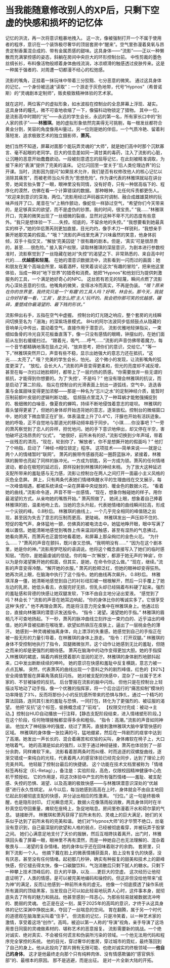 # 当我能随意修改别人的XP后，只剩下空虚的快感和损坏的记忆体

记忆的洪流，再一次将意识粗暴地拽入。
这一次，像被强制打开一个不属于使用者的程序，意识在一个装饰极尽奢华的顶层套房中“醒来”。空气里弥漫着臭氧与昂贵定制香薰混合成的、带有金属质感的甜味。这具身体——“流影”——正以一种懒散而充满掌控感的姿态，斜躺在房间中央巨大的环形控制台前。
中性剪裁的墨色丝绸长衫，布料像活物般顺着身体曲线流淌，冰凉顺滑的触感透过皮肤传来。这是一种属于强者的、对周遭一切都漫不经心的松弛感。

流影的嘴角，正挂着一抹玩味中带着三分狡黠、七分恶意的微笑。
通过这具身体的记忆，一个身份被迅速“读取”：一个游走于灰色地带，代号“Hypnos”（希普诺斯）的“灵魂剧本定制师”，贩卖极致精神体验的艺术家。

就在这时，两位客户的虚拟形象，如水波般在控制台的全息屏幕上浮现、凝实。
这具身体的瞳孔，微不可查地收缩了一下，像猫科动物锁定了猎物。
其中一位，是流影高中时期的“光”——永远的学生会长，永远的第一名，所有家长口中的“别人家的孩子”——**林雅琪**。她的虚拟形象依然完美得无可挑剔，每一根发丝都符合黄金分割，笑容的角度像用AI量过。另一位则是她的伴侣，一个气质冷艳、留着利落短发、追求极致艺术的独立摄影师，**萧芮**。

她们当然不知道，屏幕对面那个能玩弄灵魂的“大师”，就是她们高中时那个沉默寡言、毫不起眼的老同学。巨大的信息差如同一滴甘美的毒药，注入了流影的心脏，让沉睡的恶意开始蠢蠢欲动。一段被刻意遗忘的屈辱记忆，在此刻被精准调取，为接下来的“表演”提供了完美的温床。
记忆闪回至一堂关于“后人类伦理边界”的公开课。当时，流影因为提问“如果技术允许，我们是否有权修改他人的核心记忆以消除其痛苦”，而被老师当众斥责为“思想危险”。作为课代表的林雅琪就站在讲台旁，她闻言抬头瞥了一眼，眼神里没有同情，没有好奇，只有一种居高临下的、程序化的漠然，仿佛在看一个计算错误的数据。
那种眼神，比任何斥责都更伤人。
“欢迎来到意识的深海，两位。”流影用经过声码器实时调制、融合成雌雄莫辨的玩味声线开了口，尾音在“n”上稍作颤动，像蛇信一样舔过空气，“希望你们今天带来的，是足够真实的欲望，而不是虚伪的钞票。我的时间，很宝贵。”
“我……”林雅琪开口，完美的微笑出现了一丝细微的裂痕，显然对这种不卑不亢的态度有些意外。“我只是想体验一下……失控。彻底的，不留余地的失控。”
“我想要看到她最真实的样子，”她的伴侣萧芮则更加直接，目光灼灼，像手术刀一样锐利，“我想亲手撕开她那完美的假面。”
“哦？”流影的声线里充满了兴味盎然的笑意，他身体前倾，双手十指交叉，“解放‘完美囚徒’？很有趣的剧本。但是，‘真实’可是很昂贵的，甚至……很危险。”
接入客户权限，读取林雅琪的深层意识，为剧本进行参数校准时，流影察觉到了一丝隐藏在她对“失控”的渴望之下、非常熟悉的、来自高中时代的……**优越感和轻蔑**。
在她的潜意识数据流中，流影看到一闪而过的画面：她和朋友在某个高端会所里，端着酒杯，轻笑着谈论这次“有趣的冒险”，把来他这里体验，当成一种对“地下世界”的猎奇和消费。她把“Hypnos”和他划归为提供刺激服务的工具，一个满足她好奇心的NPC。
这丝若有若无的轻蔑，瞬间点燃了流影内心深处恶意的引信。他嘴角的微笑，变得冰冷而真实，不再是伪装。
*“哦？原来在你的世界里，我终究只是一个‘有趣’的工具人吗？好啊，林会长。那今天，我就让你好好看一看，‘工具’，是怎么把‘主人’玩坏的。我会把你那可笑的优越感，碾碎，重塑成你最渴望的、最下贱的形状。”*

流影伸出右手，五指在空气中虚握。
控制台的灯光随之响应，整个套房的光线瞬间切换至名为「溺海」的深紫场景模式。
8Hz的阿尔法波同步低频鼓点从隐藏的音响单元中传出，震动着空气，直接作用于潜意识。
流影优雅地轻弹指尖，一束细如鱼骨的冷光自天花板垂直落下，像一只没有感情的眼睛，钟摆似的，在她们面前从左到右缓缓扫过。
“跟着光，吸气……呼气……”流影的声音仿佛带着魔力，每一个音节都精确地落在鼓点之间，“放弃思考，把你们的意识，交给它。”
“等一下，”林雅琪突然开口，声音有些不稳，显示出她强大的意志力还在抵抗，“这光……太亮了。”
哦？完美的学生会长，怕光。
这个微小的发现，让流影嘴角的弧度更深了。
“放松，会长大人，”流影的声音变得更柔和，但光的亮度却不减反增，甚至在每一次扫过她脸颊时，都带上了一层灼热的质感。“你需要放弃一些无谓的抵抗，才能得到你想要的。为了‘失控’，不是吗？”
他没有理会林雅琪的抗议，而是启动了第二阶段。
指尖在控制台的光滑表面上划出一道弧线，空气中，迭迭香薰与金属甜味变得更加浓郁——那是一种名为“忘川之水”的定制神经介质，能暂时压制前额叶皮层的逻辑判断功能。
低频鼓点里混入了一种耳蜗才能勉强捕捉到的、极细微的白噪音，像夏夜的蝉鸣，持续不断地侵蚀着意志的堤坝。
林雅琪的眉头皱得更紧了，但她的身体却开始违背她的意志，逐渐放松。控制台的微缩窗口中，她的皮下微血管正在扩张，体表温度上升了0.4℃，汗腺也开始有活跃迹象。
她的呼吸，正不自觉地与那道光的移动频率趋于同步。
“小琪……你没事吧？”一旁的萧芮察觉到了恋人的异样，担忧地问。她的手下意识地伸出，却又停在半空，害怕破坏这场昂贵的“仪式”。
“她很好，前所未有的好。”流影切换到少年声域，带着一丝残忍的清亮，“现在，轮到你了，‘解放者’。你不是想撕开她的假面吗？”
他打了个响指，启动了「神经-π相位锁定」程序。
这项技术——简单来说——就是让两个人的情绪暂时“联网”。
萧芮的腕带传感器亮起一圈蔚蓝脉冲，紧接着，林雅琪的腕带也亮起了同样的脉冲光。一方成为钥匙，另一方成为锁。萧芮的任何情绪波动，都会在极短的延迟后，原样投射到林雅琪的神经末梢。
为了放大这种延迟支配所带来的羞耻感与无力感，流影让控制台在两人之间打开一面最小主义风格的灰色全息屏。
屏上，只有两条代表她们情绪唤醒水平的生理曲线在交叉展示，每一次峰值相遇，都被系统译成一朵在屏幕中央绽放的、暖金色的数据火花。
“看着她的曲线，”流影命令道，声音不带一丝感情，“现在，想象你触碰她的样子。用你最渴望的方式。从亲吻她的嘴唇开始。”
萧芮照做了。
她闭上眼，想象着自己捧着林雅琪的脸，温柔地吻上去。当她的念头升起，代表她情绪的曲线瞬间拉高，形成一个尖锐的峰。
0.8秒后。
林雅琪的曲线上，一个几乎完全相同的峰值随之出现，甚至因为失去了意志的压制而更高、更陡峭。
林雅琪发出一声压抑不住的、短促的吸气声，身体猛地一颤，仿佛真的被电流击中。她猛地睁开眼，眼中写满了难以置信。她能清晰地感觉到嘴唇上传来温润的触感，甚至有湿热的气息拂过。
她看向萧芮，而萧芮也正震惊地看着她，和屏幕上那朵绚烂的金色火花。
“为什么……？”萧芮的声音在颤抖，既兴奋又恐惧。“我明明没有……”
“因为在这个剧本里，她是你的神。”流影用梦呓般的语调说。他将这个概念直接写入了她们的临时感知层。“而你，是她最虔诚的信徒。你的每一次‘解放’，都源于她无声的‘神谕’。你以为是你渴望撕开她的假面，但其实，是她，在命令你这么做。”
“现在，继续。”流影的声音变得冷酷，“解开她的衣服。”
萧芮的脸颊泛红，但她的眼神却变得狂热。她再次闭上眼，在脑海中执行了这个指令。她的曲线再次飙升。
0.8秒后。
林雅琪浑身一僵，她清晰地感觉到自己的衬衫纽扣被一根根解开，然后一只手覆上了她左边的乳房。她低头看去，衣服完好无损，但乳头却已经隔着布料硬了起来。强烈的羞耻感和背德的快感让她双腿发软，下体不由自主地分泌出爱液。
“感觉到了吗？林会长？”流影的声音在她耳边响起，“你的身体比你的嘴诚实多了。它很享受这种‘失控’。”
他不再理会萧芮，而是将注意力完全集中在林雅琪身上。他通过后台，直接向林雅琪的潜意识发送指令。
“指令：渴望。渴望她的手指。”
林雅琪的眉梢几不可查地扬起。下一秒，萧芮的脉冲曲线立刻炸出一束灼白的、近乎溢出的峰值，她的声音被掐断在喉咙里，欲望如热铁压在皮肤上，逼出了一层桃金色的薄汗。
她感到一种灵魂被抽离身体，向上漂浮的失重感。她感觉到自己的手指正在被一股无形的力量引导着，在林雅琪的身体上游走。
“指令：打开双腿。”
林雅琪的身体不受控制地执行了指令，双腿微微张开。这个动作让她感到无比的羞耻，但随之而来的却是更强烈的期待感。
萧芮在脑海中的动作变得更加大胆。她的手指探入林雅琪的裙底，隔着内裤抚摸着那片湿润的泥泞。林雅琪的身体剧烈地颤抖起来，口中发出断断续续的呻吟。
她的意识在快感和羞耻中反复横跳，意志力被一点点瓦解。
突然，代表萧芮的曲线出现一个意料之外的剧烈峰值，红色的【92%】安全阈值警报在屏幕角落疯狂闪烁。
她对被支配的快感中，混杂了一丝属于艺术家的、不甘被操控的反抗。
后台警报在流影的脑中闪烁。
但他只是在控制台上轻描淡写地动了动手指，像一个优雅的指挥家，将一个后台运行的“痛苦抑制”模块的功率降低了3%，反而将那份小小的反抗感所带来的恐惧与挣扎，通过一个精巧的算法回路，连同其引发的羞耻与恐惧，一同打包，转化为了更强烈的、被征服的渴望。
他把“反抗”这个标签，偷换概念成了“前戏”。
【权限交付完成：被动→主动。】控制台HUD自动播放一行注释，【静态支配阶段结束，进入情绪塑形阶段。】
在这个阶段，任何物理接触都显得多余和粗俗。
“指令：高潮。”流影的声音如同神谕。
他加大了神经脉冲的强度，绕过了萧芮，直接刺激林雅琪大脑中掌管快感的区域。
林雅琪的身体像一张拉满的弓，猛地绷紧，然后在一阵剧烈的痉挛中达到了高潮。她发出一声长长的、混合着痛苦和欢愉的尖叫，身体瘫软在椅子上，大口地喘着气。
她的高潮是如此的强烈，以至于通过神经链接，萧芮也体验到了一部分余韵，同样瘫软下来。
流影看着那两条时而纠缠、时而追逐的双螺旋曲线，逐渐交错成一束纯白的光柱，代表着两人的感官体验已经完全同步，达到了理论上的完美共鸣。
他轻敲了控制台最后的快捷键。
这个功能在技术文档里被称为「情绪标签再标定（EL-Retag）」，备注是：实验阶段，高危，仅限校园精神健康中心危机干预授权。
它的作用是，将这次体验中产生的所有强烈情绪——羞耻、被支配感、失控的恐惧、渴望、以及高潮的极致快感——与林雅琪潜意识深处的“优越感”进行永久性绑定。
从今以后，每当她感到高高在上时，身体就会不由自主地回忆起此刻被彻底支配的快感，并分泌出相应的性激素。
“归位。”
这一句是终极唤醒，也是隐形封印。
灯光瞬息熄灭，数据火花像落雨般消散，两具身体同时在半秒真空后夺回重量，瘫软在座椅上，急促地喘息。房间里弥漫着汗水和荷尔蒙的气息。
链接断开。
林雅琪和萧芮获得了前所未有的、灵魂上的巨大满足，她们的关系似乎达到了前所未有的完美和谐。
她们对“Hypnos大师”的才华赞不绝口，丝毫没有意识到，自己最深层的欲望和人格的弱点，已经被彻底看穿，并被玩弄于股掌之间。
她们心满意足地支付了天价的报酬，然后互相搀扶着离开。出门时，林雅琪回头看了屏幕一眼，眼神里不再有漠然，而是一种她自己也无法理解的、混杂着敬畏与……渴望的复杂情绪。她的身体似乎还在回味着刚才的余韵。
套房里，只剩下流影一个人。
他摘下戴在脸上的微表情捕获面具，脸上没有复仇的快感，没有厌恶，甚至没有任何情绪。起初那几秒钟，确实有种报复的甜美和技术上的巅峰快感，但它褪去得太快，像一口碳酸饮料，气泡消散后只剩下腻人的糖水。只剩下一种攀上技术顶峰后的、巨大的平静，以及……更巨大的空虚。
这次经历让他彻底证明了，人类的情感，是可以被完美地编码和操控的。但这非但没给他带来“成为神”的满足，反而让他感到一种前所未有的虚无。
他像一个彻底摸透了操作系统所有漏洞的顶级黑客，当发现自己可以如此轻易地玩弄人心时，这件事本身，就彻底失去了所有的魅力和挑战。他甚至感到一阵恶心，为那些轻易就被数据流冲垮的、脆弱的灵魂。
也正是在这一刻，属于2025年的高鸣的意识，才终于从这具身体的记忆深渊中挣脱出来，夺回了一丝喘息的空间。
胃在翻腾，属于另一个时代的道德观在脑海里尖叫着“住手”。
但流影的记忆，只是冷笑着，以一种艺术家的激情，享受着这场“创作”。高鸣，被迫以第一人称的“导演”视角，亲手导演了这场用昔日同窗的灵魂做素材的、堪称艺术的恶意报复。
流影需要新的挑战。一个绝对诚实、绝对真实、不会被任何谎言和伪装所污染的领域。一个他无法用代码和程序完全掌控的系统。
他的目光，穿过奢华的套房，穿过城市的霓虹，最终落回到了自己的身上。他从此投向了那片拥有无限可能、也绝对诚实的终极领域——**他自己的身体**。
这才是他最终走向那个只有纯粹肉体、没有情感欺骗的“感官俱乐部”的、最根本的原因。
那不是逃避，而是出征。
是对一片全新大陆的开拓。
